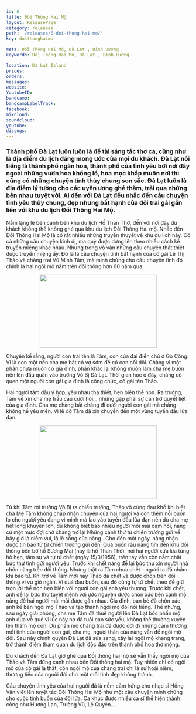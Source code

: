 ```yaml
---
id: 6
title: Đồi Thông Hai Mộ
layout: ReleasePage
category: releases
path: '/releases/6-doi-thong-hai-mo/'
key: doithonghaimo

meta: Đồi Thông Hai Mộ, Đà Lạt , Bình Dương
keywords: Đồi Thông Hai Mộ, Đà Lạt , Bình Dương

location: Đà Lạt Island
prices: 
orders: 
messages:
website: 
YoutubeID: 
bandcamp: 
bandcampLabelTrack: 
facebook: 
mixcloud: 
soundcloud: 
youtube: 
discogs: 
---
```



<h3>Thành phố Đà Lạt luôn luôn là đề tài sáng tác thơ ca, cũng như là địa điểm du lịch đáng mong ước của mọi du khách. Đà Lạt nổi tiếng là thành phố ngàn hoa, thành phố của tình yêu bởi nơi đây ngoài những vườn hoa khổng lồ, hoa mọc khắp muôn nơi thì cũng có những chuyện tình thủy chung son sắc. Đà Lạt luôn là địa điểm lý tưởng cho các uyên ương ghé thăm, trải qua những bên nhau tuyệt vời. Ai đến với Đà Lạt đều nhắc đến câu chuyện tình yêu thủy chung, đẹp nhưng bất hạnh của đôi trai gái gắn liền với khu du lịch Đồi Thông Hai Mộ.</h3>

Nằm lặng lẽ bên cạnh bên khu du lịch Hồ Than Thở, đến với nơi đây du khách không thể không ghé qua khu du lịch Đồi Thông Hai mộ. Nhắc đến Đồi Thông Hai Mộ là có rất nhiều những truyền thuyết về khu du lịch này. Có cả những câu chuyện  kinh dị, ma quỷ được dựng lên theo nhiều cách kể truyền miệng khác nhau. Nhưng trong vô vàn những câu chuyện thất thiệt được truyền miệng ấy. Đó là là câu chuyện tình bất hạnh của cô gái Lê Thị Thảo và chàng trai Vũ Minh Tâm, mà minh chứng cho câu chuyện tình đó chính là hai ngôi mộ nằm trên đồi thông hơn 60 năm qua.

<div align="center"><img src="https://c2.staticflickr.com/2/1874/44087487612_820c06543f_b.jpg"width="320px" height="200px"></div>

Chuyện kể rằng, người con trai tên là Tâm, con của đại điền chủ ở Gò Công. Vì là con một nên cha mẹ bắt có vợ sớm để có con nối dõi. Chàng vì một phần chưa muốn có gia đình, phần khác lại không muốn làm cha mẹ buồn nên lén đầu quân vào trường Võ Bị Đà Lạt. Thời gian học ở đây, chàng có quen một người con gái gia đình là công chức, cô gái tên Thảo.

Hai người tâm đầu ý hợp, yêu nhau tha thiết, hẹn biển thề non. Ra trường, Tâm về xin cha mẹ trầu cau cưới hỏi... nhưng gặp phải sự cản trở quyết liệt của gia đình. Cha mẹ chàng bắt chàng đi cưới người con gái mà chàng không hề yêu mến. Vì lẽ đó Tâm đã xin chuyển đến một vùng tuyến đầu lửa đạn.

<div align="center"><img src="https://c2.staticflickr.com/2/1874/30268377428_832ab85359_b.jpg"width="320px" height="200px"></div>

Từ khi Tâm rời trường Võ Bị ra chiến trường, Thảo vô cùng đau khổ khi biết cha Mẹ Tâm không chấp nhận chuyện của hai người và còn thêm nỗi buồn lo cho người yêu đang vì mình mà lao vào tuyến đầu lửa đạn nên dù cha mẹ hết lòng khuyên lơn, dù không biết bao nhiêu người mối mai dạm hỏi, nàng cứ một mực đợi chờ chàng trở lại Những cánh thư từ chiến trường gửi về bây giờ là niềm vui, là lẽ sống của nàng . Cho đến một ngày, nàng nhận được tin báo tử từ chiến trường gửi đến. Quá buồn rầu nàng tìm đến khu đồi thông bên bờ hồ Sương Mai (nay là hồ Than Thở), nơi hai người xưa kia từng hò hẹn, tâm sự và tự tử chết (ngày 15/3/1956), trên tay vẫn còn nắm chặt bức thư tình gửi người yêu. Trước khi chết nàng để lại bức thư xin người nhà chôn nàng trên đồi thông. Nhưng thật ra Tâm chưa chết - người ta đã nhầm khi báo tử. Khi trở về Tâm mới hay Thảo đã chết và được chôn trên đồi thông vi vu gió ngàn. Vì quá đau buồn, sau đó cũng tự tử chết theo để giữ trọn lời thề non hẹn biển với người con gái anh yêu thương. Trước khi chết, anh để lại bức thư tuyệt mệnh với ước nguyện được chôn xác bên cạnh mộ nàng để hai người mãi mãi được gần nhau. Gia đình, bạn bè đã chôn xác anh kề bên ngôi mộ Thảo và tạo thành ngôi mộ đôi nổi tiếng. Thế nhưng, sau ngày giải phóng, cha mẹ Tâm đã thuê người lên Đà Lạt bốc phần mộ anh đưa về quê vì lúc này họ đã tuổi cao sức yếu, không thể thường xuyên lên thăm mộ con. Dù phần mộ chàng trai đã được dời đi nhưng cảm thương mối tình của người con gái, cha mẹ, người thân của nàng vẫn để ngôi mộ đôi. Sau này chính quyền Đà Lạt đã sửa sang, xây lại ngôi mộ khang trang, trở thành điểm tham quan du lịch độc đáo trên thành phố hoa thơ mộng.

Du khách đến Đà Lạt giờ ghé qua Đồi thông hai mộ sẽ vẫn thấy ngôi mộ của Thảo và Tâm đứng cạnh nhau bên Đồi thông hai mộ. Tuy nhiên chỉ có ngôi mộ của cô gái là thật, còn ngôi mộ của chàng trai chỉ là sự hoài niệm, thương tiếc của người đời cho một mối tình đẹp không thành.

Câu chuyện tình yêu của hai người đã là nềm cảm hứng cho nhạc sĩ Hồng Vân viết lên tuyệt tác Đồi Thông Hai Mộ  như một câu chuyện minh chứng cho cuộc tình buồn của đôi lứa. Ca khúc được nhiều ca sĩ thể hiện thành công như Hương Lan, Trường Vũ, Lệ Quyên...
